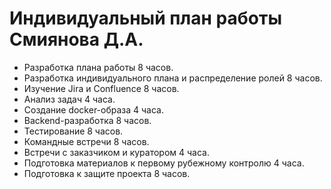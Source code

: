 # Индивидуальный план работы Смиянова Д.А. 

- Разработка плана работы 8 часов. 
- Разработка индивидуального плана и распределение ролей 8 часов.
- Изучение Jira и Confluence 8 часов. 
- Анализ задач 4 часа. 
- Создание docker-образа 4 часа. 
- Backend-разработка 8 часов. 
- Тестирование 8 часов. 
- Командные встречи 8 часов. 
- Встречи с заказчиком и куратором 4 часа. 
- Подготовка материалов к первому рубежному контролю 4 часа.
- Подготовка к защите проекта 8 часов. 

